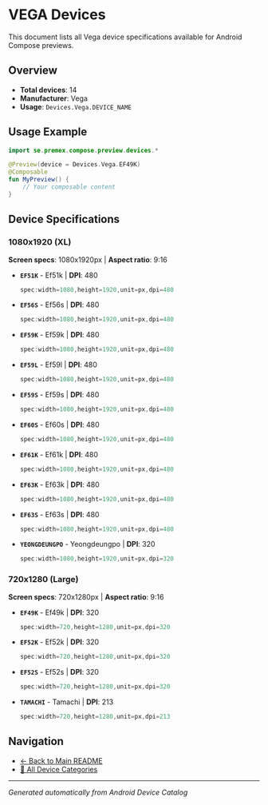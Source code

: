 # VEGA Devices

This document lists all Vega device specifications available for Android Compose previews.

## Overview

- **Total devices**: 14
- **Manufacturer**: Vega
- **Usage**: `Devices.Vega.DEVICE_NAME`

## Usage Example

```kotlin
import se.premex.compose.preview.devices.*

@Preview(device = Devices.Vega.EF49K)
@Composable
fun MyPreview() {
    // Your composable content
}
```

## Device Specifications

### 1080x1920 (XL)

**Screen specs**: 1080x1920px | **Aspect ratio**: 9:16

- **`EF51K`** - Ef51k | **DPI**: 480
  ```kotlin
  spec:width=1080,height=1920,unit=px,dpi=480
  ```

- **`EF56S`** - Ef56s | **DPI**: 480
  ```kotlin
  spec:width=1080,height=1920,unit=px,dpi=480
  ```

- **`EF59K`** - Ef59k | **DPI**: 480
  ```kotlin
  spec:width=1080,height=1920,unit=px,dpi=480
  ```

- **`EF59L`** - Ef59l | **DPI**: 480
  ```kotlin
  spec:width=1080,height=1920,unit=px,dpi=480
  ```

- **`EF59S`** - Ef59s | **DPI**: 480
  ```kotlin
  spec:width=1080,height=1920,unit=px,dpi=480
  ```

- **`EF60S`** - Ef60s | **DPI**: 480
  ```kotlin
  spec:width=1080,height=1920,unit=px,dpi=480
  ```

- **`EF61K`** - Ef61k | **DPI**: 480
  ```kotlin
  spec:width=1080,height=1920,unit=px,dpi=480
  ```

- **`EF63K`** - Ef63k | **DPI**: 480
  ```kotlin
  spec:width=1080,height=1920,unit=px,dpi=480
  ```

- **`EF63S`** - Ef63s | **DPI**: 480
  ```kotlin
  spec:width=1080,height=1920,unit=px,dpi=480
  ```

- **`YEONGDEUNGPO`** - Yeongdeungpo | **DPI**: 320
  ```kotlin
  spec:width=1080,height=1920,unit=px,dpi=320
  ```

### 720x1280 (Large)

**Screen specs**: 720x1280px | **Aspect ratio**: 9:16

- **`EF49K`** - Ef49k | **DPI**: 320
  ```kotlin
  spec:width=720,height=1280,unit=px,dpi=320
  ```

- **`EF52K`** - Ef52k | **DPI**: 320
  ```kotlin
  spec:width=720,height=1280,unit=px,dpi=320
  ```

- **`EF52S`** - Ef52s | **DPI**: 320
  ```kotlin
  spec:width=720,height=1280,unit=px,dpi=320
  ```

- **`TAMACHI`** - Tamachi | **DPI**: 213
  ```kotlin
  spec:width=720,height=1280,unit=px,dpi=213
  ```

## Navigation

- [← Back to Main README](../../README.md)
- [📱 All Device Categories](../README.md)

---
*Generated automatically from Android Device Catalog*
